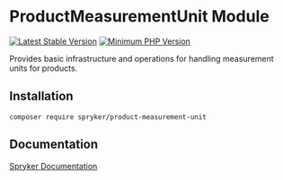 # ProductMeasurementUnit Module
[![Latest Stable Version](https://poser.pugx.org/spryker/product-measurement-unit/v/stable.svg)](https://packagist.org/packages/spryker/product-measurement-unit)
[![Minimum PHP Version](https://img.shields.io/badge/php-%3E%3D%207.4-8892BF.svg)](https://php.net/)

Provides basic infrastructure and operations for handling measurement units for products.

## Installation

```
composer require spryker/product-measurement-unit
```

## Documentation

[Spryker Documentation](https://docs.spryker.com)
